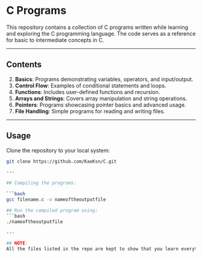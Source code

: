# C Programs  

This repository contains a collection of C programs written while learning and exploring the C programming language. The code serves as a reference for basic to intermediate concepts in C.  

---

## Contents  

2. **Basics**: Programs demonstrating variables, operators, and input/output.  
3. **Control Flow**: Examples of conditional statements and loops.  
4. **Functions**: Includes user-defined functions and recursion.  
5. **Arrays and Strings**: Covers array manipulation and string operations.  
6. **Pointers**: Programs showcasing pointer basics and advanced usage.  
7. **File Handling**: Simple programs for reading and writing files.  

---

## Usage  

Clone the repository to your local system:  

```bash  
git clone https://github.com/KaoKsn/C.git 

--- 

## Compiling the programs:

```bash
gcc filename.c -o nameoftheoutputfile

## Run the compiled program using:
```bash
./nameoftheoutputfile

---

## NOTE: 
All the files listed in the repo are kept to show that you learn everything as a beginner and eventually you become better.
